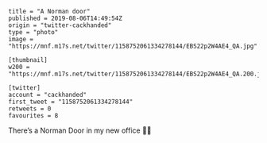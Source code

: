 ```
title = "A Norman door"
published = 2019-08-06T14:49:54Z
origin = "twitter-cackhanded"
type = "photo"
image = "https://mnf.m17s.net/twitter/1158752061334278144/EBS22p2W4AE4_QA.jpg"

[thumbnail]
w200 = "https://mnf.m17s.net/twitter/1158752061334278144/EBS22p2W4AE4_QA.200.jpg"

[twitter]
account = "cackhanded"
first_tweet = "1158752061334278144"
retweets = 0
favourites = 8
```

There’s a Norman Door in my new office 🤦‍♂️

<p class='image'><img src='https://mnf.m17s.net/twitter/1158752061334278144/EBS22p2W4AE4_QA.jpg' alt=''></p>

